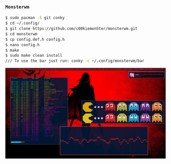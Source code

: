 ### `Monsterwm`
```sh
$ sudo pacman -S git conky
$ cd ~/.config/
$ git clone https://github.com/c00kiemon5ter/monsterwm.git
$ cd monsterwm
$ cp config.def.h config.h
$ nano config.h
$ make
$ sudo make clean install
/// To use the bar just run: conky -c ~/.config/monsterwm/bar
```

![monsterwm](https://raw.githubusercontent.com/Sup3r-Us3r/MyDotfiles/master/Screenshots/monsterwm.png)